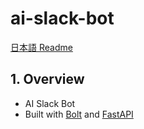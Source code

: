 # ai-slack-bot

[日本語 Readme](./README.ja.md)

## 1. Overview

- AI Slack Bot
- Built with [Bolt](https://tools.slack.dev/bolt-python/) and [FastAPI](https://fastapi.tiangolo.com/)
